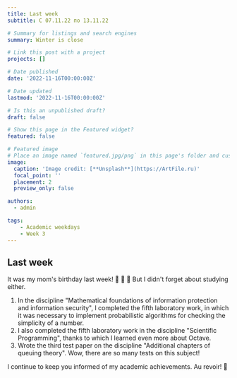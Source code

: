 ```yaml
---
title: Last week
subtitle: С 07.11.22 по 13.11.22

# Summary for listings and search engines
summary: Winter is close

# Link this post with a project
projects: []

# Date published
date: '2022-11-16T00:00:00Z'

# Date updated
lastmod: '2022-11-16T00:00:00Z'

# Is this an unpublished draft?
draft: false

# Show this page in the Featured widget?
featured: false

# Featured image
# Place an image named `featured.jpg/png` in this page's folder and customize its options here.
image:
  caption: 'Image credit: [**Unsplash**](https://ArtFile.ru)'
  focal_point: ''
  placement: 2
  preview_only: false

authors:
  - admin

tags:
    - Academic weekdays
    - Week 3
---
```



## Last week

It was my mom's birthday last week! 🎉 🎉 🎉
But I didn't forget about studying either.
1. In the discipline "Mathematical foundations of information protection and information security", I completed the fifth laboratory work, in which it was necessary to implement probabilistic algorithms for checking the simplicity of a number.
2. I also completed the fifth laboratory work in the discipline "Scientific Programming", thanks to which I learned even more about Octave.
3. Wrote the third test paper on the discipline "Additional chapters of queuing theory". Wow, there are so many tests on this subject!

I continue to keep you informed of my academic achievements. Au revoir! 👋
